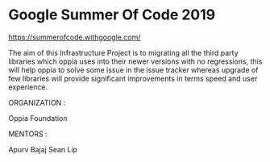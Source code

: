 # Google Summer Of Code 2019
https://summerofcode.withgoogle.com/

The aim of this Infrastructure Project is to migrating all the third party libraries which oppia uses into their newer versions with no regressions, this will help oppia to solve some issue in the issue tracker whereas upgrade of few libraries will provide significant improvements in terms speed and user experience.

ORGANIZATION :

Oppia Foundation

MENTORS :

Apurv Bajaj
Sean Lip
